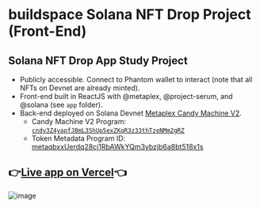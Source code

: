# buildspace Solana NFT Drop Project (Front-End)

## Solana NFT Drop App Study Project
- Publicly accessible. Connect to Phantom wallet to interact (note that all NFTs on Devnet are already minted).
- Front-end built in ReactJS with @metaplex, @project-serum, and @solana (see `app` folder).
- Back-end deployed on Solana Devnet [Metaplex Candy Machine V2](https://docs.metaplex.com/overviews/candy_machine_overview).
  - Candy Machine V2 Program: [`cndy3Z4yapfJBmL3ShUp5exZKqR3z33thTzeNMm2gRZ`](https://explorer.solana.com/address/cndy3Z4yapfJBmL3ShUp5exZKqR3z33thTzeNMm2gRZ?cluster=devnet)
  - Token Metadata Program ID: [metaqbxxUerdq28cj1RbAWkYQm3ybzjb6a8bt518x1s](https://explorer.solana.com/address/metaqbxxUerdq28cj1RbAWkYQm3ybzjb6a8bt518x1s?cluster=devnet)

## 👉[Live app on Vercel](https://buildspace-sol-nft-candymachine-frontend.vercel.app/)👈

![image](https://user-images.githubusercontent.com/82431885/172995802-5384b63f-2c6a-403c-b9a8-6c3e3a170d26.png)
